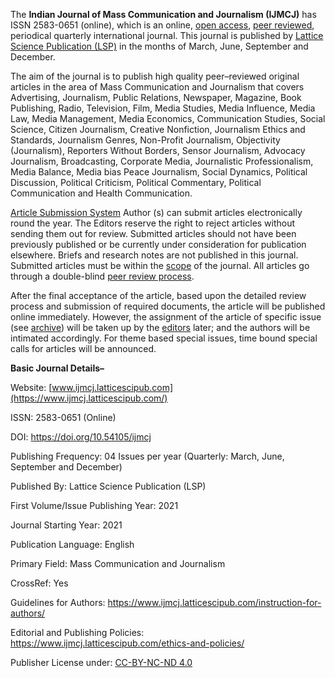 The **Indian Journal of Mass Communication and Journalism (IJMCJ)** has ISSN 2583-0651 (online), which is an online, [open access](https://www.ijmcj.latticescipub.com/open-access-license/), [peer reviewed](https://www.ijmcj.latticescipub.com/peer-review-policy/), periodical quarterly international journal. This journal is published by [Lattice Science Publication (LSP)](https://www.latticescipub.com/journals/) in the months of March, June, September and December.

The aim of the journal is to publish high quality peer–reviewed original articles in the area of Mass Communication and Journalism that covers Advertising, Journalism, Public Relations, Newspaper, Magazine, Book Publishing, Radio, Television, Film, Media Studies, Media Influence, Media Law, Media Management, Media Economics, Communication Studies, Social Science, Citizen Journalism, Creative Nonfiction, Journalism Ethics and Standards, Journalism Genres, Non-Profit Journalism, Objectivity (Journalism), Reporters Without Borders, Sensor Journalism, Advocacy Journalism, Broadcasting, Corporate Media, Journalistic Professionalism, Media Balance, Media bias Peace Journalism, Social Dynamics, Political Discussion, Political Criticism, Political Commentary, Political Communication and Health Communication. 

[Article Submission System](https://www.ijmcj.latticescipub.com/article-submission-system/) 
Author (s) can submit articles electronically round the year. The Editors reserve the right to reject articles without sending them out for review. Submitted articles should not have been previously published or be currently under consideration for publication elsewhere. Briefs and research notes are not published in this journal. Submitted articles must be within the [scope](https://www.ijmcj.latticescipub.com/aims-and-scope/) of the journal. All articles go through a double-blind [peer review process](https://www.ijmcj.latticescipub.com/peer-review-policy/). 

After the final acceptance of the article, based upon the detailed review process and submission of required documents, the article will be published online immediately. However, the assignment of the article of specific issue (see [archive](https://www.ijmcj.latticescipub.com/archive/)) will be taken up by the [editors](https://www.ijmcj.latticescipub.com/editorial-board/) later; and the authors will be intimated accordingly. For theme based special issues, time bound special calls for articles will be announced.


**Basic Journal Details–**

Website: [www.ijmcj.latticescipub.com](https://www.ijmcj.latticescipub.com/)

ISSN: 2583-0651 (Online)

DOI: https://doi.org/10.54105/ijmcj

Publishing Frequency: 04 Issues per year (Quarterly: March, June, September and December)

Published By: Lattice Science Publication (LSP)

First Volume/Issue Publishing Year: 2021

Journal Starting Year: 2021

Publication Language: English

Primary Field: Mass Communication and Journalism

CrossRef: Yes

Guidelines for Authors: https://www.ijmcj.latticescipub.com/instruction-for-authors/

Editorial and Publishing Policies: https://www.ijmcj.latticescipub.com/ethics-and-policies/

Publisher License under: [CC-BY-NC-ND 4.0](https://creativecommons.org/licenses/by-nc-nd/4.0/)
